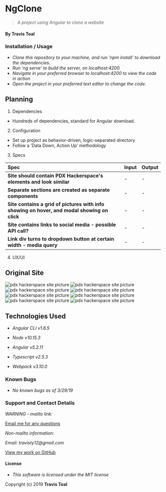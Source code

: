# NgClone
> _A project using Angular to clone a website_

#### By **Travis Toal**

### Installation / Usage
* _Clone this repository to your machine, and run 'npm install' to download the dependencies._
* _Run 'ng serve' to build the server, on localhost:4200._
* _Navigate in your preferred browser to localhost:4200 to view the code in action_
* _Open the project in your preferred text editor to change the code._

## Planning

1. Dependencies
  * Hundreds of dependencies, standard for Angular download.

2. Configuration
  * Set up project as behavior-driven, logic-separated directory
  * Follow a 'Data Down, Action Up' methodology

3. Specs

  | Spec | Input | Output |
| :-------------     | :------------- | :------------- |
| **Site should contain PDX Hackerspace's elements and look similar** | - | - |
| **Separate sections are created as separate components** | - | - |
| **Site contains a grid of pictures with info showing on hover, and modal showing on click** | - | - |
| **Site contains links to social media - possible API call?** | - | - |
| **Link div turns to dropdown button at certain width - media query** | - | - |




4. UX/UI

## Original Site
![pdx hackerspace site picture](src/assets/img/site-pic0.png)
![pdx hackerspace site picture](src/assets/img/site-pic1.png)
![pdx hackerspace site picture](src/assets/img/site-pic2.png)
![pdx hackerspace site picture](src/assets/img/site-pic3.png)
![pdx hackerspace site picture](src/assets/img/site-pic4.png)
![pdx hackerspace site picture](src/assets/img/site-pic5.png)
![pdx hackerspace site picture](src/assets/img/site-pic6.png)
![pdx hackerspace site picture](src/assets/img/site-pic7.png)



## Technologies Used

* _Angular CLI v1.6.5_

* _Node v10.15.3_

* _Angular v5.2.11_

* _Typescript v2.5.3_

* _Webpack v3.10.0_

### Known Bugs

* _No known bugs as of 3/29/19_

### Support and Contact Details

_WARNING - mailto link:_

[Email me for any questions](mailto:travisty12@gmail.com)

_Non-mailto information:_

_Email: travisty12@gmail.com_

[View my work on GitHub](https://www.github.com/travisty12/)

#### License
* _This software is licensed under the MIT license_

Copyright (c) 2019 **Travis Toal**
